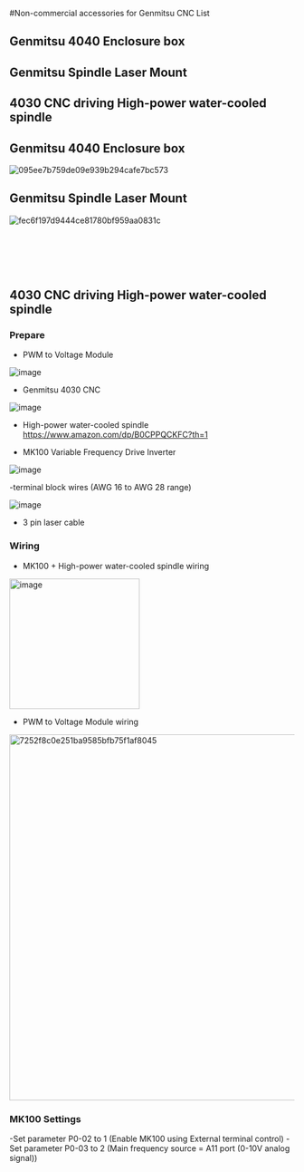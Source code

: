
#Non-commercial accessories for Genmitsu CNC List

## Genmitsu 4040 Enclosure box
## Genmitsu Spindle Laser Mount
## 4030 CNC driving High-power water-cooled spindle




   

##  Genmitsu 4040 Enclosure box

![095ee7b759de09e939b294cafe7bc573](https://github.com/user-attachments/assets/55990078-8047-46f8-8a19-e20183d1df3f) 



##  Genmitsu Spindle Laser Mount


![fec6f197d9444ce81780bf959aa0831c](https://github.com/user-attachments/assets/bad65cd6-0dd6-42ad-8275-3ea87e04a8a8)

<br>

<br>
<br>

<br>


## 4030 CNC driving High-power water-cooled spindle


### Prepare


- PWM to Voltage Module
  
![image](https://github.com/user-attachments/assets/ad0ddc23-f1e0-47e4-ad13-dd81f97915b5)

- Genmitsu 4030 CNC

![image](https://github.com/user-attachments/assets/331fe6e0-e14a-427d-b542-cb4bba5ecef8)


- High-power water-cooled spindle https://www.amazon.com/dp/B0CPPQCKFC?th=1

- MK100 Variable Frequency Drive Inverter
  
![image](https://github.com/user-attachments/assets/b3e23d8d-88cd-4e61-8e0d-92cffa43d2df)



-terminal block wires (AWG 16 to AWG 28 range)

![image](https://github.com/user-attachments/assets/21c7a4af-4cbe-4be3-89a5-a99aa0289fba) 


- 3 pin laser cable




### Wiring 


- MK100 + High-power water-cooled spindle wiring
<img width="230" alt="image" src="https://github.com/user-attachments/assets/4cf2a101-244c-4bb0-901e-c51f2bc8c7de" />

- PWM to Voltage Module wiring  
<img width="646" alt="7252f8c0e251ba9585bfb75f1af8045" src="https://github.com/user-attachments/assets/ca9e82e7-db1e-4b08-9f61-963dde3a9736" />

### MK100 Settings

-​​Set parameter P0-02 to 1​​ (Enable MK100 using ​External terminal control)​​
​​-Set parameter P0-03 to 2​ (Main frequency source = ​​A11 port (0-10V analog signal))​
